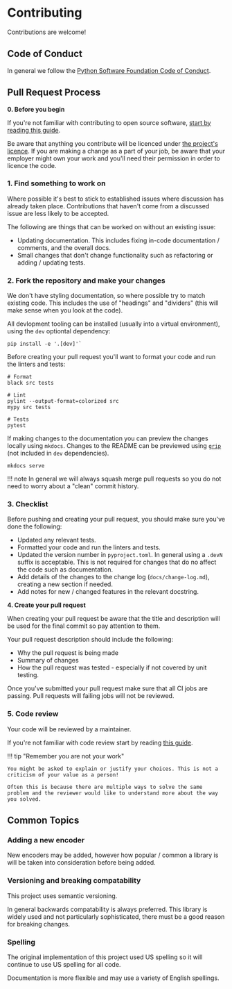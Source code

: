 # Contributing

Contributions are welcome!

## Code of Conduct

In general we follow the [Python Software Foundation Code of Conduct](https://policies.python.org/python.org/code-of-conduct/).

## Pull Request Process

**0. Before you begin**

If you're not familiar with contributing to open source software, [start by reading this guide](https://opensource.guide/how-to-contribute/).

Be aware that anything you contribute will be licenced under [the project's licence](https://github.com/nhairs/python-json-logger/blob/main/LICENSE). If you are making a change as a part of your job, be aware that your employer might own your work and you'll need their permission in order to licence the code.

### 1. Find something to work on

Where possible it's best to stick to established issues where discussion has already taken place. Contributions that haven't come from a discussed issue are less likely to be accepted.

The following are things that can be worked on without an existing issue:

- Updating documentation. This includes fixing in-code documentation / comments, and the overall docs.
- Small changes that don't change functionality such as refactoring or adding / updating tests.

### 2. Fork the repository and make your changes

We don't have styling documentation, so where possible try to match existing code. This includes the use of "headings" and "dividers" (this will make sense when you look at the code).

All devlopment tooling can be installed (usually into a virtual environment), using the `dev` optiontal dependency:

```shell
pip install -e '.[dev]'`
```

Before creating your pull request you'll want to format your code and run the linters and tests:

```shell
# Format
black src tests

# Lint
pylint --output-format=colorized src
mypy src tests

# Tests
pytest
```

If making changes to the documentation you can preview the changes locally using `mkdocs`. Changes to the README can be previewed using [`grip`](https://github.com/joeyespo/grip) (not included in `dev` dependencies).

```shell
mkdocs serve
```

!!! note
    In general we will always squash merge pull requests so you do not need to worry about a "clean" commit history.

### 3. Checklist

Before pushing and creating your pull request, you should make sure you've done the following:

- Updated any relevant tests.
- Formatted your code and run the linters and tests.
- Updated the version number in `pyproject.toml`. In general using a `.devN` suffix is acceptable.
  This is not required for changes that do no affect the code such as documentation.
- Add details of the changes to the change log (`docs/change-log.md`), creating a new section if needed.
- Add notes for new / changed features in the relevant docstring.

**4. Create your pull request**

When creating your pull request be aware that the title and description will be used for the final commit so pay attention to them.

Your pull request description should include the following:

- Why the pull request is being made
- Summary of changes
- How the pull request was tested - especially if not covered by unit testing.

Once you've submitted your pull request make sure that all CI jobs are passing. Pull requests will failing jobs will not be reviewed.

### 5. Code review

Your code will be reviewed by a maintainer.

If you're not familiar with code review start by reading [this guide](https://google.github.io/eng-practices/review/).

!!! tip "Remember you are not your work"

    You might be asked to explain or justify your choices. This is not a criticism of your value as a person!

    Often this is because there are multiple ways to solve the same problem and the reviewer would like to understand more about the way you solved.

## Common Topics

### Adding a new encoder

New encoders may be added, however how popular / common a library is will be taken into consideration before being added.

### Versioning and breaking compatability

This project uses semantic versioning.

In general backwards compatability is always preferred. This library is widely used and not particularly sophisticated, there must be a good reason for breaking changes.

### Spelling

The original implementation of this project used US spelling so it will continue to use US spelling for all code.

Documentation is more flexible and may use a variety of English spellings.
